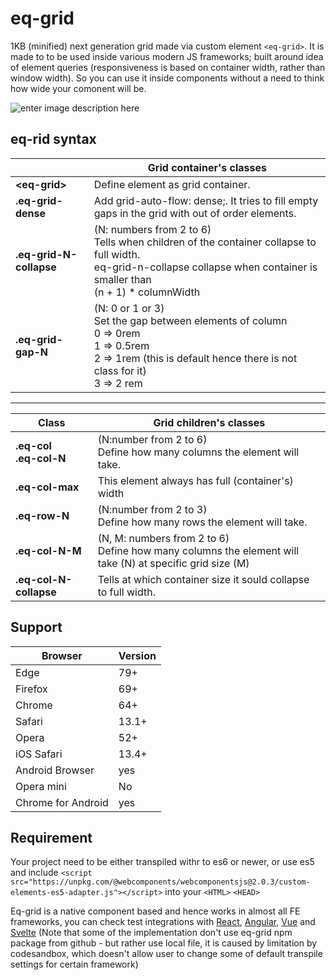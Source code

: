 # eq-grid

1KB (minified) next generation grid made via custom element `<eq-grid>`.
It is made to to be used inside various modern JS frameworks; built around idea of element queries (responsiveness is based on container width, rather than window width). So you can use it inside components without a need to think how wide your comonent will be.

![enter image description here](https://raw.githubusercontent.com/Rezi/eq-grid/feature/readme/grid.png)

## eq-rid syntax

|                         | Grid container's classes                                                                                                                                                            |
| ----------------------- | ----------------------------------------------------------------------------------------------------------------------------------------------------------------------------------- |
| **\<eq-grid\>**         | Define element as grid container.                                                                                                                                                   |
| **.eq-grid-dense**      | Add grid-auto-flow: dense;. It tries to fill empty gaps in the grid with out of order elements.                                                                                     |
| **.eq-grid-N-collapse** | (N: numbers from 2 to 6)<br> Tells when children of the container collapse to full width.<br> eq-grid-n-collapse collapse when container is smaller than<br> (n + 1) \* columnWidth |
| **.eq-grid-gap-N**      | (N: 0 or 1 or 3)<br> Set the gap between elements of column<br> 0 => 0rem<br> 1 => 0.5rem<br> 2 => 1rem (this is default hence there is not class for it)<br> 3 => 2 rem<br>        |

---

| Class                          | Grid children's classes                                                                                      |
| ------------------------------ | ------------------------------------------------------------------------------------------------------------ |
| **.eq-col** <br> **.eq-col-N** | (N:number from 2 to 6)<br> Define how many columns the element will take.                                    |
| **.eq-col-max**                | This element always has full (container's) width                                                             |
| **.eq-row-N**                  | (N:number from 2 to 3) <br> Define how many rows the element will take.                                      |
| **.eq-col-N-M**                | (N, M: numbers from 2 to 6) <br> Define how many columns the element will take (N) at specific grid size (M) |
| **.eq-col-N-collapse**         | Tells at which container size it sould collapse to full width.                                               |

## Support

| Browser            | Version |
| ------------------ | ------- |
| Edge               | 79+     |
| Firefox            | 69+     |
| Chrome             | 64+     |
| Safari             | 13.1+   |
| Opera              | 52+     |
| iOS Safari         | 13.4+   |
| Android Browser    | yes     |
| Opera mini         | No      |
| Chrome for Android | yes     |

## Requirement

Your project need to be either transpiled withr to es6 or newer, or use es5 and include `<script src="https://unpkg.com/@webcomponents/webcomponentsjs@2.0.3/custom-elements-es5-adapter.js"></script>` into your `<HTML>` `<HEAD>`

Eq-grid is a native component based and hence works in almost all FE frameworks, you can check test integrations with [React](https://codesandbox.io/s/eq-react-28owx), [Angular](https://codesandbox.io/s/eq-angular-3rc8g), [Vue](https://codesandbox.io/s/eq-vue-4u4kn) and [Svelte](https://codesandbox.io/s/eq-svelte-8py0c)
(Note that some of the implementation don't use eq-grid npm package from github - but rather use local file, it is caused by limitation by codesandbox, which doesn't allow user to change some of default transpile settings for certain framework)
